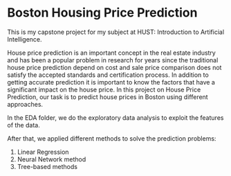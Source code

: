 # Boston Housing Price Prediction
This is my capstone project for my subject at HUST: Introduction to Artificial Intelligence.

House price prediction is an important concept in the real estate industry and has been a popular problem in research for years since the traditional house price prediction depend on cost and sale price comparison does not satisfy the accepted standards and certification process. In addition to getting accurate prediction it is important to know the factors that have a significant impact on the house price. In this project on House Price Prediction, our task is to predict house prices in Boston using different approaches.

In the EDA folder, we do the exploratory data analysis to exploit the features of the data.

After that, we applied different methods to solve the prediction problems:
1. Linear Regression
2. Neural Network method
3. Tree-based methods
